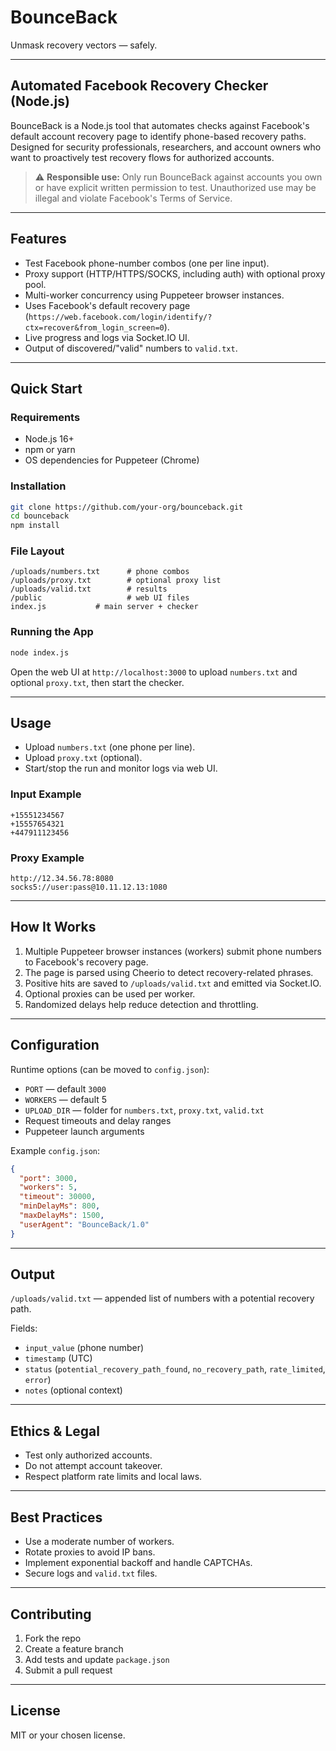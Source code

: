 <h1 class="text-center mb-5">BounceBack</h1>
<p class="text-gray">Unmask recovery vectors — safely.</p>

---

## Automated Facebook Recovery Checker (Node.js)

BounceBack is a Node.js tool that automates checks against Facebook's default account recovery page to identify phone-based recovery paths. Designed for security professionals, researchers, and account owners who want to proactively test recovery flows for authorized accounts.

> ⚠️ **Responsible use:** Only run BounceBack against accounts you own or have explicit written permission to test. Unauthorized use may be illegal and violate Facebook's Terms of Service.

---

## Features

- Test Facebook phone-number combos (one per line input).
- Proxy support (HTTP/HTTPS/SOCKS, including auth) with optional proxy pool.
- Multi-worker concurrency using Puppeteer browser instances.
- Uses Facebook's default recovery page (`https://web.facebook.com/login/identify/?ctx=recover&from_login_screen=0`).
- Live progress and logs via Socket.IO UI.
- Output of discovered/"valid" numbers to `valid.txt`.

---

## Quick Start

### Requirements
- Node.js 16+
- npm or yarn
- OS dependencies for Puppeteer (Chrome)

### Installation

```bash
git clone https://github.com/your-org/bounceback.git
cd bounceback
npm install
````

### File Layout

```
/uploads/numbers.txt      # phone combos
/uploads/proxy.txt        # optional proxy list
/uploads/valid.txt        # results
/public                   # web UI files
index.js           # main server + checker
```

### Running the App

```bash
node index.js
```

Open the web UI at `http://localhost:3000` to upload `numbers.txt` and optional `proxy.txt`, then start the checker.

---

## Usage

* Upload `numbers.txt` (one phone per line).
* Upload `proxy.txt` (optional).
* Start/stop the run and monitor logs via web UI.

### Input Example

```
+15551234567
+15557654321
+447911123456
```

### Proxy Example

```
http://12.34.56.78:8080
socks5://user:pass@10.11.12.13:1080
```

---

## How It Works

1. Multiple Puppeteer browser instances (workers) submit phone numbers to Facebook's recovery page.
2. The page is parsed using Cheerio to detect recovery-related phrases.
3. Positive hits are saved to `/uploads/valid.txt` and emitted via Socket.IO.
4. Optional proxies can be used per worker.
5. Randomized delays help reduce detection and throttling.

---

## Configuration

Runtime options (can be moved to `config.json`):

* `PORT` — default `3000`
* `WORKERS` — default 5
* `UPLOAD_DIR` — folder for `numbers.txt`, `proxy.txt`, `valid.txt`
* Request timeouts and delay ranges
* Puppeteer launch arguments

Example `config.json`:

```json
{
  "port": 3000,
  "workers": 5,
  "timeout": 30000,
  "minDelayMs": 800,
  "maxDelayMs": 1500,
  "userAgent": "BounceBack/1.0"
}
```

---

## Output

`/uploads/valid.txt` — appended list of numbers with a potential recovery path.

Fields:

* `input_value` (phone number)
* `timestamp` (UTC)
* `status` (`potential_recovery_path_found`, `no_recovery_path`, `rate_limited`, `error`)
* `notes` (optional context)

---

## Ethics & Legal

* Test only authorized accounts.
* Do not attempt account takeover.
* Respect platform rate limits and local laws.

---

## Best Practices

* Use a moderate number of workers.
* Rotate proxies to avoid IP bans.
* Implement exponential backoff and handle CAPTCHAs.
* Secure logs and `valid.txt` files.

---

## Contributing

1. Fork the repo
2. Create a feature branch
3. Add tests and update `package.json`
4. Submit a pull request

---

## License

MIT or your chosen license.


